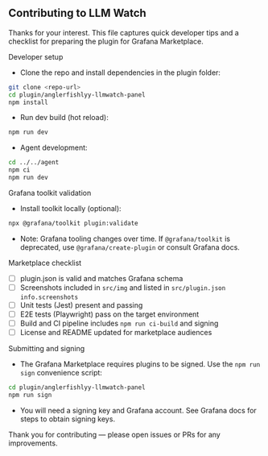 ## Contributing to LLM Watch

Thanks for your interest. This file captures quick developer tips and a checklist for preparing the plugin for Grafana Marketplace.

Developer setup
- Clone the repo and install dependencies in the plugin folder:
```bash
git clone <repo-url>
cd plugin/anglerfishlyy-llmwatch-panel
npm install
```

- Run dev build (hot reload):
```bash
npm run dev
```

- Agent development:
```bash
cd ../../agent
npm ci
npm run dev
```

Grafana toolkit validation
- Install toolkit locally (optional):
```bash
npx @grafana/toolkit plugin:validate
```
- Note: Grafana tooling changes over time. If `@grafana/toolkit` is deprecated, use `@grafana/create-plugin` or consult Grafana docs.

Marketplace checklist
- [ ] plugin.json is valid and matches Grafana schema
- [ ] Screenshots included in `src/img` and listed in `src/plugin.json` `info.screenshots`
- [ ] Unit tests (Jest) present and passing
- [ ] E2E tests (Playwright) pass on the target environment
- [ ] Build and CI pipeline includes `npm run ci-build` and signing
- [ ] License and README updated for marketplace audiences

Submitting and signing
- The Grafana Marketplace requires plugins to be signed. Use the `npm run sign` convenience script:
```bash
cd plugin/anglerfishlyy-llmwatch-panel
npm run sign
```
- You will need a signing key and Grafana account. See Grafana docs for steps to obtain signing keys.

Thank you for contributing — please open issues or PRs for any improvements.
